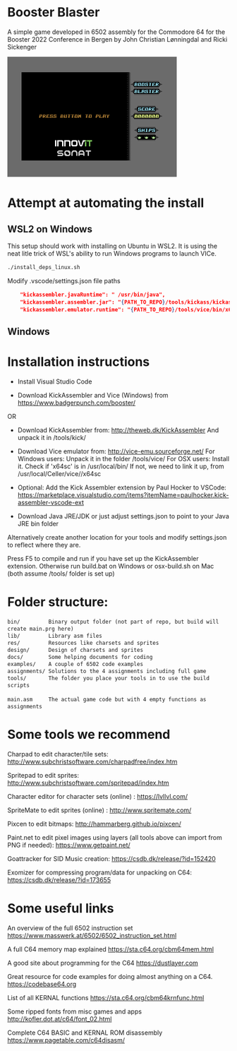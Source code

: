 # Booster Blaster
A simple game developed in 6502 assembly for the Commodore 64 for the Booster 2022 Conference
in Bergen by John Christian Lønningdal and Ricki Sickenger

![Screenshot](./design/screenshot.png)

# Attempt at automating the install

## WSL2 on Windows
This setup should work with installing on Ubuntu in WSL2.
It is using the neat litle trick of WSL's ability to run Windows programs to launch VICe.

```bash
./install_deps_linux.sh
```
Modify .vscode/settings.json file paths

```json
    "kickassembler.javaRuntime": " /usr/bin/java",
    "kickassembler.assembler.jar": "{PATH_TO_REPO}/tools/kickass/kickassembler-5.19.jar",
    "kickassembler.emulator.runtime": "{PATH_TO_REPO}/tools/vice/bin/x64sc.exe",
```
## Windows

# Installation instructions

* Install Visual Studio Code

* Download KickAssembler and Vice (Windows) from https://www.badgerpunch.com/booster/

OR 

* Download KickAssembler from: http://theweb.dk/KickAssembler
   And unpack it in <boosterblaster-folder>/tools/kick/

* Download Vice emulator from: http://vice-emu.sourceforge.net/
   For Windows users: Unpack it in the folder <boosterblaster-folder>/tools/vice/
   For OSX users: Install it. Check if 'x64sc' is in /usr/local/bin/
   If not, we need to link it up, from /usr/local/Celler/vice/<version>/x64sc

* Optional: Add the Kick Assembler extension by Paul Hocker to VSCode:
https://marketplace.visualstudio.com/items?itemName=paulhocker.kick-assembler-vscode-ext


* Download Java JRE/JDK or just adjust settings.json to point to your Java JRE bin folder

Alternatively create another location for your tools and modify settings.json to reflect where they are.

Press F5 to compile and run if you have set up the KickAssembler extension.
Otherwise run build.bat on Windows or osx-build.sh on Mac (both assume /tools/ folder is set up)

# Folder structure:
```
bin/         Binary output folder (not part of repo, but build will create main.prg here)
lib/         Library asm files
res/         Resources like charsets and sprites
design/      Design of charsets and sprites
docs/        Some helping documents for coding
examples/    A couple of 6502 code examples
assignments/ Solutions to the 4 assignments including full game
tools/       The folder you place your tools in to use the build scripts
   
main.asm     The actual game code but with 4 empty functions as assignments
```

# Some tools we recommend

Charpad to edit character/tile sets: http://www.subchristsoftware.com/charpadfree/index.htm

Spritepad to edit sprites: http://www.subchristsoftware.com/spritepad/index.htm

Character editor for character sets (online) : https://lvllvl.com/

SpriteMate to edit sprites (online) : http://www.spritemate.com/

Pixcen to edit bitmaps: http://hammarberg.github.io/pixcen/

Paint.net to edit pixel images using layers (all tools above can import from PNG if needed): https://www.getpaint.net/

Goattracker for SID Music creation: https://csdb.dk/release/?id=152420

Exomizer for compressing program/data for unpacking on C64: https://csdb.dk/release/?id=173655

# Some useful links

An overview of the full 6502 instruction set
https://www.masswerk.at/6502/6502_instruction_set.html

A full C64 memory map explained
https://sta.c64.org/cbm64mem.html

A good site about programming for the C64
https://dustlayer.com

Great resource for code examples for doing almost anything on a C64.
https://codebase64.org

List of all KERNAL functions
https://sta.c64.org/cbm64krnfunc.html

Some ripped fonts from misc games and apps
http://kofler.dot.at/c64/font_02.html

Complete C64 BASIC and KERNAL ROM disassembly
https://www.pagetable.com/c64disasm/
